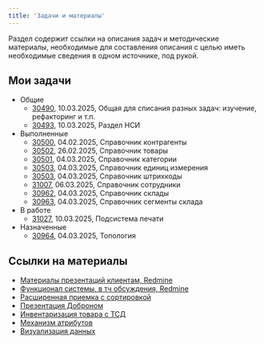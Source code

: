 ```yaml
---
title: 'Задачи и материалы'
---
```


Раздел содержит ссылки на описания задач и методические материалы, необходимые для составления описания с целью иметь необходимые сведения в одном источнике, под рукой.

## Мои задачи
- Общие
    - [30490](http://support.luxsoft.by/issues/30490), 10.03.2025, Общая для списания разных задач: изучение, рефакторинг и т.п.
    - [30493](http://support.luxsoft.by/issues/30493), 10.03.2025, Раздел НСИ
- Выполненные
    - [30500](http://support.luxsoft.by/issues/30500), 04.02.2025, Справочник контрагенты
    - [30502](http://support.luxsoft.by/issues/30502), 26.02.2025, Справочник товары
    - [30501](http://support.luxsoft.by/issues/30501), 04.03.2025, Справочник категории
    - [30503](http://support.luxsoft.by/issues/30503), 04.03.2025, Справочник единиц измерения
    - [30503](http://support.luxsoft.by/issues/30503), 04.03.2025, Справочник штрихкоды
    - [31007](http://support.luxsoft.by/issues/31007), 06.03.2025, Справочник сотрудники
    - [30962](http://support.luxsoft.by/issues/30962), 04.03.2025, Справочник склады
    - [30963](http://support.luxsoft.by/issues/30963), 04.03.2025, Справочник сегменты склада
- В работе
    - [31027](http://support.luxsoft.by/issues/31027), 10.03.2025, Подсистема печати
- Назначенные
    - [30964](http://support.luxsoft.by/issues/30964), 04.03.2025, Топология

## Ссылки на материалы
- [Материалы презентаций клиентам, Redmine](http://support.luxsoft.by/projects/lswms/wiki/%D0%9C%D0%B0%D1%82%D0%B5%D1%80%D0%B8%D0%B0%D0%BB%D1%8B_%D0%BF%D1%80%D0%B5%D0%B7%D0%B5%D0%BD%D1%82%D0%B0%D1%86%D0%B8%D0%B9)
- [Функционал системы, в тч обсуждения, Redmine](http://support.luxsoft.by/projects/lswms/wiki/%D0%92%D0%B8%D0%B4%D0%B5%D0%BE_%D0%BF%D0%BE_%D1%84%D1%83%D0%BD%D0%BA%D1%86%D0%B8%D0%BE%D0%BD%D0%B0%D0%BB%D1%83)
- [Расширенная приемка с сортировкой](https://photos.onedrive.com/share/8ABE145E7F833839!s3863dd85efc040f091753d33119d830a?cid=8ABE145E7F833839&resId=8ABE145E7F833839!s3863dd85efc040f091753d33119d830a&ithint=video&e=TO2tci&migratedtospo=true&redeem=aHR0cHM6Ly8xZHJ2Lm1zL3YvYy84YWJlMTQ1ZTdmODMzODM5L0VZWGRZempBN19CQWtYVTlNeEdkZ3dvQnZUVm1PdW5RLVdPMzh3ODZCWmhzNlE_ZT1UTzJ0Y2k)
- [Презентация Доброном](https://photos.onedrive.com/share/8ABE145E7F833839!s3e09d15774414c5781bd48d931407262?cid=8ABE145E7F833839&resId=8ABE145E7F833839!s3e09d15774414c5781bd48d931407262&ithint=video&e=xEaqpz&migratedtospo=true&redeem=aHR0cHM6Ly8xZHJ2Lm1zL3YvYy84YWJlMTQ1ZTdmODMzODM5L0VWZlJDVDVCZEZkTWdiMUkyVEZBY21JQk9BdU5JUWpiNGQzTkptblE4UVNXR2c_ZT14RWFxcHo)
- [Инвентаризация товара с ТСД](https://photos.onedrive.com/share/8ABE145E7F833839!sb65e1e162c634bdf9c7d8b581ba8b8a7?cid=8ABE145E7F833839&resId=8ABE145E7F833839!sb65e1e162c634bdf9c7d8b581ba8b8a7&ithint=video&e=VF4qLo&migratedtospo=true&redeem=aHR0cHM6Ly8xZHJ2Lm1zL3YvYy84YWJlMTQ1ZTdmODMzODM5L0VSWWVYclpqTE45TG5IMkxXQnVvdUtjQnFxVHBnNTY2VkQ3d0dnWnowcHRic3c_ZT1WRjRxTG8)
- [Механизм атрибутов](https://photos.onedrive.com/share/8ABE145E7F833839!se56f9624bdeb483ab4e3f8d0848c9211?cid=8ABE145E7F833839&resId=8ABE145E7F833839!se56f9624bdeb483ab4e3f8d0848c9211&ithint=video&e=kmoJEX&migratedtospo=true&redeem=aHR0cHM6Ly8xZHJ2Lm1zL3YvYy84YWJlMTQ1ZTdmODMzODM5L0VTU1diLVhydlRwSXRPUDQwSVNNa2hFQi1yNmItTTE4NzVvOWF2OWctc2R0NlE_ZT1rbW9KRVg)
- [Визуализация данных](https://photos.onedrive.com/share/8ABE145E7F833839!se07ca43394a34724bcb276a17c8bf8c1?cid=8ABE145E7F833839&resId=8ABE145E7F833839!se07ca43394a34724bcb276a17c8bf8c1&ithint=video&e=IfPL1g&migratedtospo=true&redeem=aHR0cHM6Ly8xZHJ2Lm1zL3YvYy84YWJlMTQ1ZTdmODMzODM5L0VUT2tmT0NqbENSSHZMSjJvWHlMLU1FQmxZMnFVazFNX3k0RnlaQnFLNXNpNVE_ZT1JZlBMMWc)
